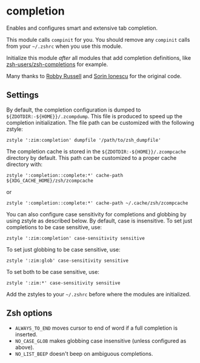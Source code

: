 completion
==========

Enables and configures smart and extensive tab completion.

This module calls `compinit` for you. You should remove any `compinit` calls from
your `~/.zshrc` when you use this module.

Initialize this module *after* all modules that add completion definitions, like
[zsh-users/zsh-completions] for example.

Many thanks to [Robby Russell](https://github.com/robbyrussell) and
[Sorin Ionescu](https://github.com/sorin-ionescu) for the original code.

Settings
--------

By default, the completion configuration is dumped to `${ZDOTDIR:-${HOME}}/.zcompdump`.
This file is produced to speed up the completion initialization. The file path
can be customized with the following zstyle:

    zstyle ':zim:completion' dumpfile '/path/to/zsh_dumpfile'

The completion cache is stored in the `${ZDOTDIR:-${HOME}}/.zcompcache` directory
by default. This path can be customized to a proper cache directory with:

    zstyle ':completion::complete:*' cache-path ${XDG_CACHE_HOME}/zsh/zcompcache

or

    zstyle ':completion::complete:*' cache-path ~/.cache/zsh/zcompcache

You can also configure case sensitivity for completions and globbing by using
zstyle as described below. By default, case is insensitive. To set just
completions to be case sensitive, use:

    zstyle ':zim:completion' case-sensitivity sensitive

To set just globbing to be case sensitive, use:

    zstyle ':zim:glob' case-sensitivity sensitive

To set both to be case sensitive, use:

    zstyle ':zim:*' case-sensitivity sensitive

Add the zstyles to your `~/.zshrc` before where the modules are initialized.

Zsh options
-----------

  * `ALWAYS_TO_END` moves cursor to end of word if a full completion is inserted.
  * `NO_CASE_GLOB` makes globbing case insensitive (unless configured as above).
  * `NO_LIST_BEEP` doesn't beep on ambiguous completions.

[zsh-users/zsh-completions]: https://github.com/zsh-users/zsh-completions
